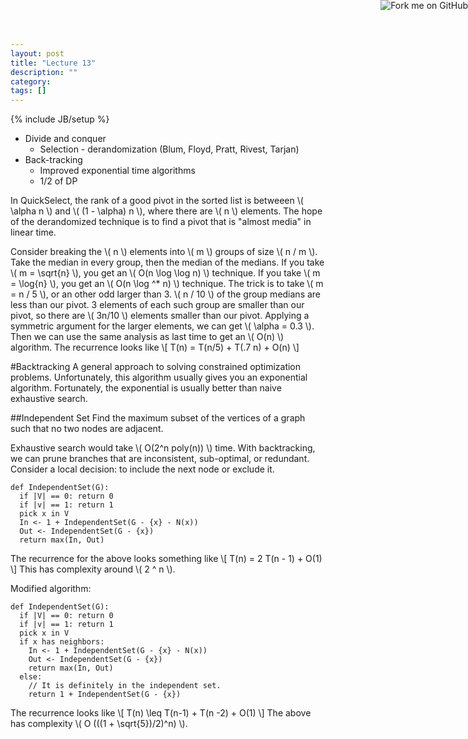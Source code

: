 ```yaml
---
layout: post
title: "Lecture 13"
description: ""
category: 
tags: []
---
```

{% include JB/setup %}

<script type="text/javascript"
  src="http://cdn.mathjax.org/mathjax/latest/MathJax.js?config=TeX-AMS-MML_HTMLorMML">
</script>

<a href="https://github.com/emchristiansen/CSE202/tree/gh-pages/_posts">
  <img style="position: absolute; top: 0; right: 0; border: 0;" src="https://s3.amazonaws.com/github/ribbons/forkme_right_darkblue_121621.png" alt="Fork me on GitHub">
</a>

<!--EDIT BELOW THIS LINE, UNLESS YOU ARE DOING SOMETHING SPECIAL.-->

  * Divide and conquer
    * Selection - derandomization (Blum, Floyd, Pratt, Rivest, Tarjan)
  * Back-tracking
    * Improved exponential time algorithms
    * 1/2 of DP

In QuickSelect, the rank of a good pivot in the sorted list is betweeen \\( \alpha n \\) and \\( (1 - \alpha) n \\), where there are \\( n \\) elements.
The hope of the derandomized technique is to find a pivot that is "almost media" in linear time.

Consider breaking the \\( n \\) elements into \\( m \\) groups of size \\( n / m \\).
Take the median in every group, then the median of the medians.
If you take \\( m = \sqrt{n} \\), you get an \\( O(n \log \log n) \\) technique.
If you take \\( m = \log{n} \\), you get an \\( O(n \log ^* n) \\) technique.
The trick is to take \\( m = n / 5 \\), or an other odd larger than 3.
\\( n / 10 \\) of the group medians are less than our pivot.
3 elements of each such group are smaller than our pivot, so there are \\( 3n/10 \\) elements smaller than our pivot.
Applying a symmetric argument for the larger elements, we can get \\( \alpha = 0.3 \\).
Then we can use the same analysis as last time to get an \\( O(n) \\) algorithm.
The recurrence looks like
\\[
T(n) = T(n/5) + T(.7 n) + O(n)
\\]

#Backtracking
A general approach to solving constrained optimization problems.
Unfortunately, this algorithm usually gives you an exponential algorithm.
Fortunately, the exponential is usually better than naive exhaustive search.

##Independent Set
Find the maximum subset of the vertices of a graph such that no two nodes are adjacent.

Exhaustive search would take \\( O(2^n poly(n)) \\) time.
With backtracking, we can prune branches that are inconsistent, sub-optimal, or redundant.
Consider a local decision: to include the next node or exclude it.

```
def IndependentSet(G):
  if |V| == 0: return 0
  if |v| == 1: return 1
  pick x in V
  In <- 1 + IndependentSet(G - {x} - N(x))
  Out <- IndependentSet(G - {x})
  return max(In, Out)
```
     
The recurrence for the above looks something like
\\[
T(n) = 2 T(n - 1) + O(1)
\\]
This has complexity around \\( 2 ^ n \\).

Modified algorithm:

```
def IndependentSet(G):
  if |V| == 0: return 0
  if |v| == 1: return 1
  pick x in V
  if x has neighbors:
    In <- 1 + IndependentSet(G - {x} - N(x))
    Out <- IndependentSet(G - {x})
    return max(In, Out)
  else:
    // It is definitely in the independent set. 
    return 1 + IndependentSet(G - {x})
```

The recurrence looks like
\\[
T(n) \leq T(n-1) + T(n -2) + O(1)
\\]
The above has complexity \\( O (((1 + \sqrt{5})/2)^n) \\).
